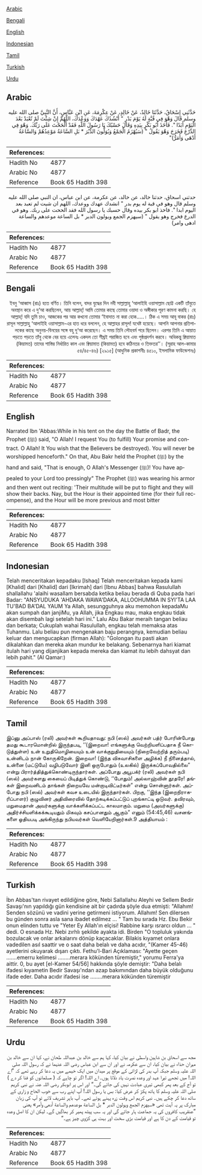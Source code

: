 [Arabic](#arabic)

[Bengali](#bengali)

[English](#english)

[Indonesian](#indonesian)

[Tamil](#tamil)

[Turkish](#turkish)

[Urdu](#urdu)

## Arabic


<div dir="rtl" lang="ar" style={{fontSize:'larger',backgroundColor:'#f8f9fa',padding:20}}>
حَدَّثَنِي إِسْحَاقُ، حَدَّثَنَا خَالِدٌ، عَنْ خَالِدٍ، عَنْ عِكْرِمَةَ، عَنِ ابْنِ عَبَّاسٍ، أَنَّ النَّبِيَّ صلى الله عليه وسلم قَالَ وَهْوَ فِي قُبَّةٍ لَهُ يَوْمَ بَدْرٍ ‏"‏ أَنْشُدُكَ عَهْدَكَ وَوَعْدَكَ، اللَّهُمَّ إِنْ شِئْتَ لَمْ تُعْبَدْ بَعْدَ الْيَوْمِ أَبَدًا ‏"‏‏.‏ فَأَخَذَ أَبُو بَكْرٍ بِيَدِهِ وَقَالَ حَسْبُكَ يَا رَسُولَ اللَّهِ فَقَدْ أَلْحَحْتَ عَلَى رَبِّكَ‏.‏ وَهْوَ فِي الدِّرْعِ فَخَرَجَ وَهْوَ يَقُولُ ‏"‏ ‏(‏سَيُهْزَمُ الْجَمْعُ وَيُوَلُّونَ الدُّبُرَ * بَلِ السَّاعَةُ مَوْعِدُهُمْ وَالسَّاعَةُ أَدْهَى وَأَمَرُّ‏)‏‏"‏
</div>
<div style={{backgroundColor:'#f8f9fa',padding:20, marginBottom: 10}}><table> <thead> <tr> <th>References:</th> <th></th> </tr> </thead> <tbody><tr><td>Hadith No</td><td>4877</td></tr><tr><td>Arabic No</td><td>4877</td></tr><tr><td>Reference</td><td>Book 65 Hadith 398</td></tr></tbody></table></div>


<div dir="rtl" lang="ar" style={{fontSize:'larger',backgroundColor:'#f8f9fa',padding:20}}>
حدثني اسحاق، حدثنا خالد، عن خالد، عن عكرمة، عن ابن عباس، ان النبي صلى الله عليه وسلم قال وهو في قبة له يوم بدر " انشدك عهدك ووعدك، اللهم ان شيت لم تعبد بعد اليوم ابدا ". فاخذ ابو بكر بيده وقال حسبك يا رسول الله فقد الححت على ربك. وهو في الدرع فخرج وهو يقول " (سيهزم الجمع ويولون الدبر * بل الساعة موعدهم والساعة ادهى وامر)
</div>
<div style={{backgroundColor:'#f8f9fa',padding:20, marginBottom: 10}}><table> <thead> <tr> <th>References:</th> <th></th> </tr> </thead> <tbody><tr><td>Hadith No</td><td>4877</td></tr><tr><td>Arabic No</td><td>4877</td></tr><tr><td>Reference</td><td>Book 65 Hadith 398</td></tr></tbody></table></div>

## Bengali


<div dir="rtl" lang="bn" style={{fontSize:'larger',backgroundColor:'#f8f9fa',padding:20}}>
ইবনু ‘আব্বাস (রাঃ) হতে বর্ণিত। তিনি বলেন, বাদর যুদ্ধের দিন নবী সাল্লাল্লাহু ‘আলাইহি ওয়াসাল্লাম ছোট্ট একটি তাঁবুতে অবস্থান করে এ দু‘আ করছিলেন, আয় আল্লাহ্! আমি তোমার কাছে তোমার ওয়াদা ও অঙ্গীকার পূরণ কামনা করছি। হে আল্লাহ্! যদি তুমি চাও, আজকের পর আর কখনো তোমার ‘ইবাদাত না করা হোক.....। ঠিক এ সময় আবূ বাকর (রাঃ) রাসূল সাল্লাল্লাহু ‘আলাইহি ওয়াসাল্লাম-এর হাত ধরে বললেন, হে আল্লাহর রাসূল! যথেষ্ট হয়েছে। আপনি আপনার প্রতিপালকের কাছে অনুনয়-বিনয়ের সঙ্গে বহু দু‘আ করেছেন। এ সময় তিনি লৌহবর্ম পরে ছিলেন। এরপর তিনি এ আয়াত পড়তে পড়তে তাঁবু থেকে বের হয়ে এলেনঃ একদল তো শীঘ্রই পরাজিত হবে এবং পৃষ্ঠপ্রদর্শন করবে। অধিকন্তু ক্বিয়ামাত (কিয়ামত) তাদের শাস্তির নির্ধারিত কাল এবং ক্বিয়ামাত (কিয়ামত) হবে কঠিনতর ও তিক্ততর’’। (সূরাহ আল-কামার ৫৪/৪৫-৪৬) [২৯১৫] (আধুনিক প্রকাশনীঃ ৪৫১০, ইসলামিক ফাউন্ডেশনঃ)
</div>
<div style={{backgroundColor:'#f8f9fa',padding:20, marginBottom: 10}}><table> <thead> <tr> <th>References:</th> <th></th> </tr> </thead> <tbody><tr><td>Hadith No</td><td>4877</td></tr><tr><td>Arabic No</td><td>4877</td></tr><tr><td>Reference</td><td>Book 65 Hadith 398</td></tr></tbody></table></div>

## English


<div dir="ltr" lang="en" style={{fontSize:'larger',backgroundColor:'#f8f9fa',padding:20}}>
Narrated Ibn 'Abbas:While in his tent on the day the Battle of Badr, the Prophet (ﷺ) said, "O Allah! I request You (to fulfill) Your promise and contract. O Allah! It You wish that the Believers be destroyed). You will never be worshipped henceforth." On that, Abu Bakr held the Prophet (ﷺ) by the hand and said, "That is enough, O Allah's Messenger (ﷺ)! You have appealed to your Lord too pressingly" The Prophet (ﷺ) was wearing his armor and then went out reciting: 'Their multitude will be put to flight and they will show their backs. Nay, but the Hour is their appointed time (for their full recompense), and the Hour will be more previous and most bitter
</div>
<div style={{backgroundColor:'#f8f9fa',padding:20, marginBottom: 10}}><table> <thead> <tr> <th>References:</th> <th></th> </tr> </thead> <tbody><tr><td>Hadith No</td><td>4877</td></tr><tr><td>Arabic No</td><td>4877</td></tr><tr><td>Reference</td><td>Book 65 Hadith 398</td></tr></tbody></table></div>

## Indonesian


<div dir="ltr" lang="id" style={{fontSize:'larger',backgroundColor:'#f8f9fa',padding:20}}>
Telah menceritakan kepadaku [Ishaq] Telah menceritakan kepada kami [Khalid] dari [Khalid] dari [Ikrimah] dari [Ibnu Abbas] bahwa Rasulullah shallallahu 'alaihi wasallam bersabda ketika beliau berada di Quba pada hari Badar: "ANSYUDUKA 'AHDAKA WAWA'DAKA, ALLOOHUMMA IN SYI'TA LAA TU'BAD BA'DAL YAUM Ya Allah, sesungguhnya aku memohon kepadaMu akan sumpah dan janjiMu, ya Allah, jika Engkau mau, maka engkau tidak akan disembah lagi setelah hari ini." Lalu Abu Bakar meraih tangan beliau dan berkata; Cukuplah wahai Rasulullah, engkau telah memaksa atas Tuhanmu. Lalu beliau pun mengenakan baju perangnya, kemudian beliau keluar dan mengucapkan (firman Allah): "Golongan itu pasti akan dikalahkan dan mereka akan mundur ke belakang. Sebenarnya hari kiamat itulah hari yang dijanjikan kepada mereka dan kiamat itu lebih dahsyat dan lebih pahit." (Al Qamar:)
</div>
<div style={{backgroundColor:'#f8f9fa',padding:20, marginBottom: 10}}><table> <thead> <tr> <th>References:</th> <th></th> </tr> </thead> <tbody><tr><td>Hadith No</td><td>4877</td></tr><tr><td>Arabic No</td><td>4877</td></tr><tr><td>Reference</td><td>Book 65 Hadith 398</td></tr></tbody></table></div>

## Tamil


<div dir="ltr" lang="ta" style={{fontSize:'larger',backgroundColor:'#f8f9fa',padding:20}}>
இப்னு அப்பாஸ் (ரலி) அவர்கள் கூறியதாவது: நபி (ஸல்) அவர்கள் பத்ர் போரின்போது தமது கூடாரமொன்றில் இருந்தபடி, ‘‘(இறைவா! எங்களுக்கு வெற்றியளிப்பதாக நீ கொடுத்துள்ள) உன் உறுதிமொழியையும் உன் வாக்குறுதியையும் (நிறைவேற்றித் தரும்படி) உன்னிடம் நான் கோருகிறேன். இறைவா! (இந்த விசுவாசிகளை அழிக்க) நீ நினைத்தால், உன்னை (மட்டுமே) வழிபடுவோர் இனி ஒருபோதும் (உலகில்) இருக்கப்போவதில்லை” என்று பிரார்த்தித்துக்கொண்டிருந்தார்கள். அப்போது அபூபக்ர் (ரலி) அவர்கள் நபி (ஸல்) அவர்களது கையைப் பிடித்துக் கொண்டு, ‘‘போதும்! அல்லாஹ்வின் தூதரே! தங்கள் இறைவனிடம் தாங்கள் நிறையவே மன்றாடிவிட்டீர்கள்” என்று சொன்னார்கள். அப்போது நபி (ஸல்) அவர்கள் கவச உடையில் இருந்தார்கள். பிறகு, ‘‘இந்த (இறைநிராகரிப்பாளர்) குழுவினர் அதிவிரைவில் தோற்கடிக்கப்பட்டுப் புறங்காட்டி ஓடுவர். தவிரவும், மறுமைதான் அவர்களுக்கு வாக்களிக்கப்பட்ட காலமாகும். மறுமை (அவர்களுக்கு) அதிர்ச்சியளிக்கக்கூடியதும் மிகவும் கசப்பானதும் ஆகும்” எனும் (54:45,46) வசனங்களை ஓதியபடி அங்கிருந்து நபியவர்கள் வெளியேறினார்கள்.9 அத்தியாயம் :
</div>
<div style={{backgroundColor:'#f8f9fa',padding:20, marginBottom: 10}}><table> <thead> <tr> <th>References:</th> <th></th> </tr> </thead> <tbody><tr><td>Hadith No</td><td>4877</td></tr><tr><td>Arabic No</td><td>4877</td></tr><tr><td>Reference</td><td>Book 65 Hadith 398</td></tr></tbody></table></div>

## Turkish


<div dir="ltr" lang="tr" style={{fontSize:'larger',backgroundColor:'#f8f9fa',padding:20}}>
İbn Abbas'tan rivayet edildiğine göre, Nebi Sallallahu Aleyhi ve Sellem Bedir Savaşı'nın yapıldığı gün kendisine ait bir çadırda şöyle dua etmişti: "Allahım! Senden sözünü ve vadini yerine getirmeni istiyorum. Allahım! Sen dilersen bu günden sonra asla sana ibadet edilmez ... " Tam bu sırada Hz. Ebu Bekir onun elinden tuttu ve "Yeter Ey Allah'ın elçisi! Rabbine karşı ısrarcı oldun ... " dedi. O esnada Hz. Nebi zırhlı şekilde ayakta idi. Birden "O topluluk yakında bozulacak ve onlar arkalarını dönüp kaçacaklar. Bilakis kıyamet onlara vadedilen asıl saattir ve o saat daha belalı ve daha acıdır, "(Kamer 45-46) ayetlerini okuyarak dışarı çıktı. Fethu'l-Bari Açıklaması: "Ayette geçen .......emerru kelimesi ........merara kökünden türemiştir," yorumu Ferra'ya aittir. 0, bu ayet [el-Kamer 54/56] hakkında şöyle demiştir: "Daha belalı ifadesi kıyametin Bedir Savaşı'ndan azap bakımından daha büyük olduğunu ifade eder. Daha acıdır ifadesi ise ........merara kökünden türemiştir
</div>
<div style={{backgroundColor:'#f8f9fa',padding:20, marginBottom: 10}}><table> <thead> <tr> <th>References:</th> <th></th> </tr> </thead> <tbody><tr><td>Hadith No</td><td>4877</td></tr><tr><td>Arabic No</td><td>4877</td></tr><tr><td>Reference</td><td>Book 65 Hadith 398</td></tr></tbody></table></div>

## Urdu


<div dir="rtl" lang="ur" style={{fontSize:'larger',backgroundColor:'#f8f9fa',padding:20}}>
مجھ سے اسحاق بن شاہین واسطی نے بیان کیا، کہا ہم سے خالد بن عبداللہ طحان نے، کہا ان سے خالد بن مہران حذاء نے بیان کیا، ان سے عکرمہ نے اور ان سے ابن عباس رضی اللہ عنہما نے کہ رسول اللہ صلی اللہ علیہ وسلم جبکہ آپ بدر کی لڑائی کے موقع پر میدان میں ایک خیمے میں یہ دعا کر رہے تھے کہ ”اے اللہ! میں تجھے تیرا عہد اور وعدہ نصرت یاد دلاتا ہوں۔ اے اللہ! اگر تو چاہے کہ ( مسلمانوں کو فنا کر دے ) تو آج کے بعد پھر کبھی تیری عبادت نہیں کی جائے گی۔“ اور اس پر ابوبکر رضی اللہ عنہ نے نبی کریم صلی اللہ علیہ وسلم کا ہاتھ پکڑ کر عرض کیا: بس یا رسول اللہ! آپ اپنے رب سے خوب الحاح و زاری کے ساتھ دعا کر چکے ہیں۔ نبی کریم اس وقت زرہ پہنے ہوئے تھے۔ آپ باہر تشریف لائے تو آپ کی زبان مبارک پر یہ آیت تھی «سيهزم الجمع ويولون الدبر * بل الساعة موعدهم والساعة أدهى وأمر‏» یعنی ”عنقریب کافروں کی یہ جماعت ہار جائے گی اور یہ سب پیٹھ پھیر کر بھاگیں گے۔ لیکن ان کا اصل وعدہ تو قیامت کے دن کا ہے اور قیامت بڑی سخت اور بہت ہی کڑوی چیز ہے۔“
</div>
<div style={{backgroundColor:'#f8f9fa',padding:20, marginBottom: 10}}><table> <thead> <tr> <th>References:</th> <th></th> </tr> </thead> <tbody><tr><td>Hadith No</td><td>4877</td></tr><tr><td>Arabic No</td><td>4877</td></tr><tr><td>Reference</td><td>Book 65 Hadith 398</td></tr></tbody></table></div>